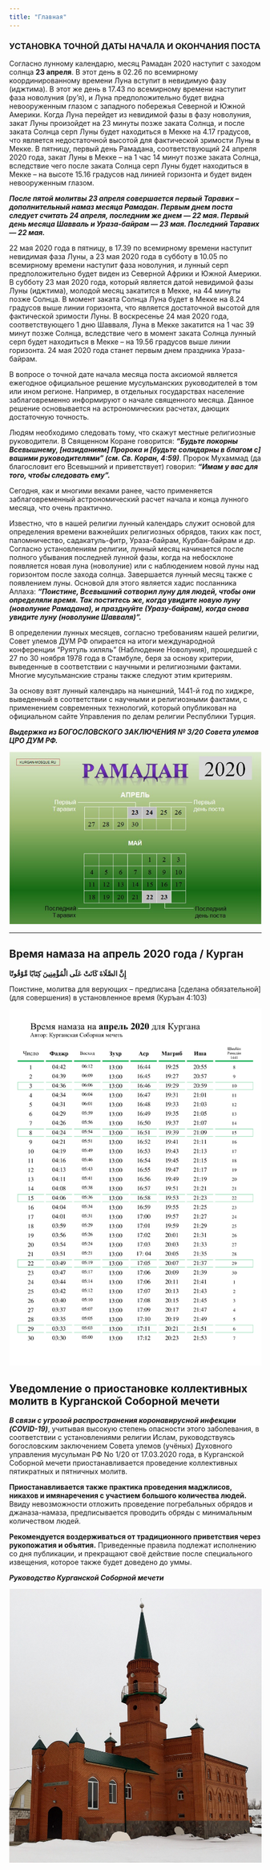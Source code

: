 ```yaml
---
title: "Главная"
---
```


### УСТАНОВКА ТОЧНОЙ ДАТЫ НАЧАЛА И ОКОНЧАНИЯ ПОСТА

Согласно лунному календарю, месяц Рамадан 2020 наступит с заходом солнца **23 апреля**. В этот день в 02.26 по всемирному координированному времени Луна вступит в невидимую фазу (иджтима). В этот же день в 17.43 по всемирному времени наступит фаза новолуния (ру’я), и Луна предположительно будет видна невооруженным глазом с западного побережья Северной и Южной Америки. Когда Луна перейдет из невидимой фазы в фазу новолуния, закат Луны произойдет на 23 минуты позже заката Солнца, и после заката Солнца серп Луны будет находиться в Мекке на 4.17 градусов, что является недостаточной высотой для фактической зримости Луны в Мекке. В пятницу, первый день Рамадана, соответствующий 24 апреля 2020 года, закат Луны в Мекке – на 1 час 14 минут позже заката Солнца, вследствие чего после заката Солнца серп Луны будет находиться в Мекке – на высоте 15.16 градусов над линией горизонта и будет виден невооруженным глазом.

***После пятой молитвы 23 апреля совершается первый Таравих – дополнительный намаз месяца Рамадан. Первым днем поста следует считать 24 апреля, последним же днем — 22 мая. Первый день месяца Шавваль и Ураза-байрам — 23 мая. Последний Таравих — 22 мая.***

22 мая 2020 года в пятницу, в 17.39 по всемирному времени наступит невидимая фаза Луны, а 23 мая 2020 года в субботу в 10.05 по всемирному времени наступит фаза новолуния, и лунный серп предположительно будет виден из Северной Африки и Южной Америки. В субботу 23 мая 2020 года, который является датой невидимой фазы Луны (иджтима), молодой месяц закатится в Мекке, на 44 минуты позже Солнца. В момент заката Солнца Луна будет в Мекке на 8.24 градусов выше линии горизонта, что является достаточной высотой для фактической зримости Луны. В воскресенье 24 мая 2020 года, соответствующего 1 дню Шавваля, Луна в Мекке закатится на 1 час 39 минут позже Солнца, вследствие чего в момент заката Солнца лунный серп будет находиться в Мекке – на 19.56 градусов выше линии горизонта. 24 мая 2020 года станет первым днем праздника Ураза-байрам.

В вопросе о точной дате начала месяца поста аксиомой является ежегодное официальное решение мусульманских руководителей в том или ином регионе. Например, в отдельных государствах население заблаговременно информируют о начале священного месяца. Данное решение основывается на астрономических расчетах, дающих достаточную точность.

Людям необходимо следовать тому, что скажут местные религиозные руководители. В Священном Коране говорится: ***“Будьте покорны Всевышнему, [назиданиям] Пророка и [будьте солидарны в благом с] вашими руководителями” (см. Св. Коран, 4:59)***. Пророк Мухаммад (да благословит его Всевышний и приветствует) говорил: ***“Имам у вас для того, чтобы следовать ему”.***

Сегодня, как и многими веками ранее, часто применяется заблаговременный астрономический расчет начала и конца лунного месяца, что очень практично.

Известно, что в нашей религии лунный календарь служит основой для определения времени важнейших религиозных обрядов, таких как пост, паломничество, садакатуль-фитр, Ураза-байрам, Курбан-байрам и др. Согласно установлениям религии, лунный месяц начинается после полного убывания последней лунной фазы, когда на небосклоне появляется новая луна (новолуние) или с наблюдением новой луны над горизонтом после захода солнца. Завершается лунный месяц также с появлением луны. Основой для этого является хадис посланника Аллаха: ***“Поистине, Всевышний сотворил луну для людей, чтобы они определяли время. Так поститесь же, когда увидите новую луну (новолуние Рамадана), и празднуйте (Уразу-байрам), когда снова увидите луну (новолуние Шавваля)”.***

В определении лунных месяцев, согласно требованиям нашей религии, Совет улемов ДУМ РФ опирается на итоги международной конференции “Руятуль хиляль” (Наблюдение Новолуния), прошедшей с 27 по 30 ноября 1978 года в Стамбуле, беря за основу критерии, выведенные в соответствии с научными и религиозными фактами. Многие мусульманские страны также следуют этим критериям.

За основу взят лунный календарь на нынешний, 1441-й год по хиджре, выведенный в соответствии с научными и религиозными фактами, с применением современных технологий, который опубликован на официальном сайте Управления по делам религии Республики Турция.

***Выдержка из БОГОСЛОВСКОГО ЗАКЛЮЧЕНИЯ № 3/20 Совета улемов ЦРО ДУМ РФ.***

![Time](./index/IMG_0358.jpeg)

__________________________________________________________________________________________________________________________________

## Время намаза на апрель 2020 года / Курган

**إِنَّ الصَّلَاةَ كَانَتْ عَلَى الْمُؤْمِنِينَ كِتَابًا مَّوْقُوتًا**

Поистине, молитва для верующих – предписана [сделана обязательной] (для совершения) в установленное время (Куръан 4:103)

![Намаз](./index/Namaz_04.jpg)

## Уведомление о приостановке коллективных молитв в Курганской Соборной мечети

***В связи с угрозой распространения коронавирусной инфекции (COVID-19)***, учитывая высокую степень опасности этого заболевания, в соответствии с установлениями религии Ислам, руководствуясь богословским заключением Совета улемов (учёных) Духовного управления мусульман РФ No 1/20 от 17.03.2020 года, в Курганской Соборной мечети приостанавливается проведение коллективных пятикратных и пятничных молитв.

**Приостанавливается также практика проведения маджлисов, никахов и имянаречения с участием большого количества людей.**
Ввиду невозможности отложить проведение погребальных обрядов и джаназа-намаза, предписывается проводить обряды с минимальным количеством людей.

**Рекомендуется воздерживаться от традиционного приветствия через рукопожатия и объятия.**
Приведенные правила подлежат исполнению со дня публикации, и прекращают своё действие после специального извещения, которое также будет доведено до уммы.

***Руководство Курганской Соборной мечети***


![Мечеть](./index/unnamed1.jpg)

